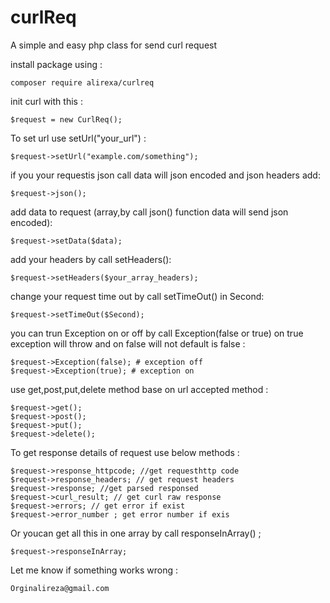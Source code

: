 # curlReq
A simple and easy php class for send curl request

install package using : 

    composer require alirexa/curlreq

init curl with this : 

    $request = new CurlReq();

To set url use setUrl("your_url") : 

    $request->setUrl("example.com/something");

if you your requestis json call data will json encoded and json headers add: 

    $request->json();

add data to request (array,by call json() function data will send json encoded): 

    $request->setData($data);


add your headers by call setHeaders(): 

    $request->setHeaders($your_array_headers);

change your request time out by call setTimeOut() in Second: 

    $request->setTimeOut($Second);

you can trun Exception on or off by call Exception(false or true)
on true exception will throw and on false will not default is false : 

    $request->Exception(false); # exception off
    $request->Exception(true); # exception on

use get,post,put,delete method base on url accepted method : 

    $request->get();
    $request->post();
    $request->put();
    $request->delete();

To get response details of request use below methods : 

    $request->response_httpcode; //get requesthttp code
    $request->response_headers; // get request headers
    $request->response; //get parsed responsed
    $request->curl_result; // get curl raw response
    $request->errors; // get error if exist
    $request->error_number ; get error number if exis

Or youcan get all this in one array by call responseInArray() ;

    $request->responseInArray;

Let me know if something works wrong :
 
    Orginalireza@gmail.com
